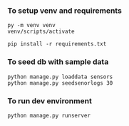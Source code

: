 ### To setup venv and requirements

```
py -m venv venv
venv/scripts/activate
```

```
pip install -r requirements.txt
```

### To seed db with sample data

```
python manage.py loaddata sensors
python manage.py seedsenorlogs 30
```

### To run dev environment

```
python manage.py runserver
```

